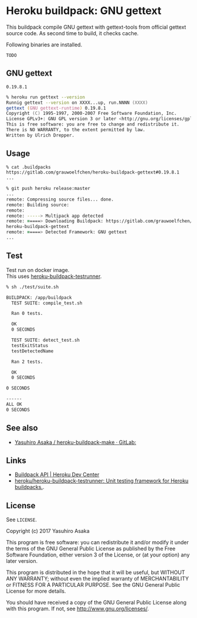 # Heroku buildpack: GNU gettext

This buildpack compile GNU gettext with gettext-tools from official gettext  
source code.
As second time to build, it checks cache.

Following binaries are installed.

```
TODO
```

## GNU gettext

`0.19.8.1`

```zsh
% heroku run gettext --version
Runnig gettext --version on XXXX...up, run.NNNN (XXXX)
gettext (GNU gettext-runtime) 0.19.8.1
Copyright (C) 1995-1997, 2000-2007 Free Software Foundation, Inc.
License GPLv3+: GNU GPL version 3 or later <http://gnu.org/licenses/gpl.html>
This is free software: you are free to change and redistribute it.
There is NO WARRANTY, to the extent permitted by law.
Written by Ulrich Drepper.
```

## Usage

```zsh
% cat .buildpacks
https://gitlab.com/grauwoelfchen/heroku-buildpack-gettext#0.19.8.1
...

% git push heroku release:master
...
remote: Compressing source files... done.
remote: Building source:
remote:
remote: -----> Multipack app detected
remote: =====> Downloading Buildpack: https://gitlab.com/grauwoelfchen/
heroku-buildpack-gettext
remote: =====> Detected Framework: GNU gettext
...
```

## Test

Test run on docker image.  
This uses [heroku-buildpack-testrunner](
    https://github.com/heroku/heroku-buildpack-testrunner).

```zsh
% sh ./test/suite.sh

BUILDPACK: /app/buildpack
  TEST SUITE: compile_test.sh

  Ran 0 tests.

  OK
  0 SECONDS

  TEST SUITE: detect_test.sh
  testExitStatus
  testDetectedName

  Ran 2 tests.

  OK
  0 SECONDS

0 SECONDS

------
ALL OK
0 SECONDS
```


## See also

* [Yasuhiro Asaka / heroku-buildpack-make · GitLab:](
    https://gitlab.com/grauwoelfchen/heroku-buildpack-make)


## Links

* [Buildpack API | Heroku Dev Center](
    https://devcenter.heroku.com/articles/buildpack-api)
* [heroku/heroku-buildpack-testrunner: Unit testing framework for
   Heroku buildpacks.](https://github.com/heroku/heroku-buildpack-testrunner).


## License

See `LICENSE`.

Copyright (c) 2017 Yasuhiro Asaka

This program is free software: you can redistribute it and/or modify
it under the terms of the GNU General Public License as published by
the Free Software Foundation, either version 3 of the License, or
(at your option) any later version.

This program is distributed in the hope that it will be useful,
but WITHOUT ANY WARRANTY; without even the implied warranty of
MERCHANTABILITY or FITNESS FOR A PARTICULAR PURPOSE.  See the
GNU General Public License for more details.

You should have received a copy of the GNU General Public License
along with this program.  If not, see <http://www.gnu.org/licenses/>.
